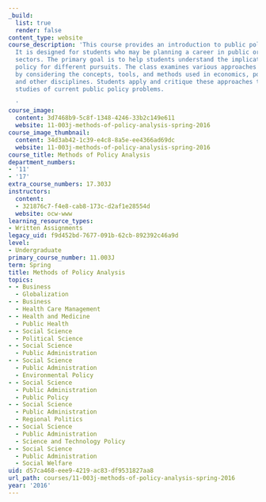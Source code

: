 ```yaml
---
_build:
  list: true
  render: false
content_type: website
course_description: 'This course provides an introduction to public policy analysis.
  It is designed for students who may be planning a career in public or non-profit
  sectors. The primary goal is to help students understand the implications of public
  policy for different pursuits. The class examines various approaches to policy analysis
  by considering the concepts, tools, and methods used in economics, political science,
  and other disciplines. Students apply and critique these approaches through case
  studies of current public policy problems.

  '
course_image:
  content: 3d7468b9-5c8f-1348-4246-33b2c149e611
  website: 11-003j-methods-of-policy-analysis-spring-2016
course_image_thumbnail:
  content: 34d3ab42-1c39-e4c8-8a5e-ee4366ad69dc
  website: 11-003j-methods-of-policy-analysis-spring-2016
course_title: Methods of Policy Analysis
department_numbers:
- '11'
- '17'
extra_course_numbers: 17.303J
instructors:
  content:
  - 321876c7-f4e8-cab8-173c-d2af1e28554d
  website: ocw-www
learning_resource_types:
- Written Assignments
legacy_uid: f9d452bd-7677-091b-62cb-892392c46a9d
level:
- Undergraduate
primary_course_number: 11.003J
term: Spring
title: Methods of Policy Analysis
topics:
- - Business
  - Globalization
- - Business
  - Health Care Management
- - Health and Medicine
  - Public Health
- - Social Science
  - Political Science
- - Social Science
  - Public Administration
- - Social Science
  - Public Administration
  - Environmental Policy
- - Social Science
  - Public Administration
  - Public Policy
- - Social Science
  - Public Administration
  - Regional Politics
- - Social Science
  - Public Administration
  - Science and Technology Policy
- - Social Science
  - Public Administration
  - Social Welfare
uid: d57ca468-eee9-4219-ac83-df9531827aa8
url_path: courses/11-003j-methods-of-policy-analysis-spring-2016
year: '2016'
---
```

